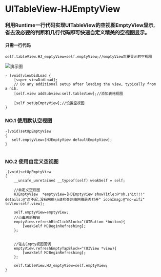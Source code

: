 # UITableView-HJEmptyView
### 利用Runtime一行代码实现UITableView的空视图EmptyView显示,省去没必要的判断和几行代码即可快速自定义精美的空视图显示。

#### 只需一行代码
`self.tableView.HJ_emptyView=self.emptyView;//emptyView需要显示的空视图`

![演示图](https://github.com/huluo666/UITableView-HJEmptyView/blob/master/2016_03_18_120853.gif)


```objc
- (void)viewDidLoad {
    [super viewDidLoad];
    // Do any additional setup after loading the view, typically from a nib.
    [self.view addSubview:self.tableView];//添加表格视图
    
    [self setUpEmptyView];//设置空视图
}

```

### NO.1 使用默认空视图
```objc
-(void)setUpEmptyView
{
   self.emptyView=[HJEmptyView defaultEmptyView];
}
  
```


### NO.2 使用自定义空视图
```objc
-(void)setUpEmptyView
{
    __unsafe_unretained __typeof(self) weakSelf = self;
    
    //自定义空视图
    HJEmptyView  *emptyView=[HJEmptyView showTitle:@"oh,shit!!!" details:@"对不起,没有网络\n请检查网络网络是否打开" iconImag:@"no-wifi" toView:self.view];
    
    self.emptyView=emptyView;
    //点击刷新按钮
    emptyView.refreshBtnClickBlock=^(UIButton *button){
        [weakSelf MJBeginRefreshing];
    };
    
    
    //轻击Empty视图回调
    emptyView.refreshEmptyTapBlock=^(UIView *view){
        [weakSelf MJBeginRefreshing];
    };
    
    self.tableView.HJ_emptyView=self.emptyView;
}
```

